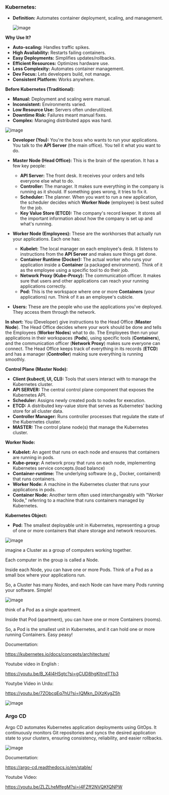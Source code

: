 ### **Kubernetes:**

* **Definition:** Automates container deployment, scaling, and management.

  ![image](https://github.com/user-attachments/assets/362a8f03-ed56-4598-afc4-46dd97eed567)

  


**Why Use It?**

* **Auto-scaling:** Handles traffic spikes.
* **High Availability:** Restarts failing containers.
* **Easy Deployments:** Simplifies updates/rollbacks.
* **Efficient Resources:** Optimizes hardware use.
* **Less Complexity:** Automates container management.
* **Dev Focus:** Lets developers build, not manage.
* **Consistent Platform:** Works anywhere.

**Before Kubernetes (Traditional):**

* **Manual:** Deployment and scaling were manual.
* **Inconsistent:** Environments varied.
* **Low Resource Use:** Servers often underutilized.
* **Downtime Risk:** Failures meant manual fixes.
* **Complex:** Managing distributed apps was hard.
  



![image](https://github.com/user-attachments/assets/06001415-96b2-4b0c-a704-1e0d6c7cd431)




* **Developer (You):** You're the boss who wants to run your applications. You talk to the **API Server** (the main office). You tell it what you want to do.

* **Master Node (Head Office):** This is the brain of the operation. It has a few key people:
    * **API Server:** The front desk. It receives your orders and tells everyone else what to do.
    * **Controller:** The manager. It makes sure everything in the company is running as it should. If something goes wrong, it tries to fix it.
    * **Scheduler:** The planner. When you want to run a new application, the scheduler decides which **Worker Node** (employee) is best suited for the job.
    * **Key Value Store (ETCD):** The company's record keeper. It stores all the important information about how the company is set up and what's running.

* **Worker Node (Employees):** These are the workhorses that actually run your applications. Each one has:
    * **Kubelet:** The local manager on each employee's desk. It listens to instructions from the **API Server** and makes sure things get done.
    * **Container Runtime (Docker):** The actual worker who runs your application inside a **Container** (a packaged environment). Think of it as the employee using a specific tool to do their job.
    * **Network Proxy (Kube-Proxy):** The communication officer. It makes sure that users and other applications can reach your running applications correctly.
    * **Pod:** This is the workspace where one or more **Containers** (your applications) run. Think of it as an employee's cubicle.

* **Users:** These are the people who use the applications you've deployed. They access them through the network.

**In short:** You (Developer) give instructions to the Head Office (**Master Node**). The Head Office decides where your work should be done and tells the Employees (**Worker Nodes**) what to do. The Employees then run your applications in their workspaces (**Pods**), using specific tools (**Containers**), and the communication officer (**Network Proxy**) makes sure everyone can connect. The Head Office keeps track of everything in its records (**ETCD**) and has a manager (**Controller**) making sure everything is running smoothly.



**Control Plane (Master Node):**

* **Client (kubectl, UI, CLI):** Tools that users interact with to manage the Kubernetes cluster.
* **API SERVER:** The central control plane component that exposes the Kubernetes API.
* **Scheduler:** Assigns newly created pods to nodes for execution.
* **ETCD:** A distributed key-value store that serves as Kubernetes' backing store for all cluster data.
* **Controller Manager:** Runs controller processes that regulate the state of the Kubernetes cluster.
* **MASTER:** The control plane node(s) that manage the Kubernetes cluster.

**Worker Node:**

* **Kubelet:** An agent that runs on each node and ensures that containers are running in pods.
* **Kube-proxy:** A network proxy that runs on each node, implementing Kubernetes service concepts.(load balance)
* **Container-runtime:** The underlying software (e.g., Docker, containerd) that runs containers.
* **Worker Node:** A machine in the Kubernetes cluster that runs your applications in pods.
* **Container Node:** Another term often used interchangeably with "Worker Node," referring to a machine that runs containers managed by Kubernetes.

**Kubernetes Object:**

* **Pod:** The smallest deployable unit in Kubernetes, representing a group of one or more containers that share storage and network resources.


![image](https://github.com/user-attachments/assets/d9754968-ef6e-4f3a-a202-1238c8663c65)

imagine a Cluster as a group of computers working together.

Each computer in the group is called a Node.

Inside each Node, you can have one or more Pods. Think of a Pod as a small box where your applications run.

So, a Cluster has many Nodes, and each Node can have many Pods running your software. Simple!


![image](https://github.com/user-attachments/assets/484331a1-7e68-4461-970a-bc0624090627)

 think of a Pod as a single apartment.

Inside that Pod (apartment), you can have one or more Containers (rooms).

So, a Pod is the smallest unit in Kubernetes, and it can hold one or more running Containers. Easy peasy!




Documentation:

https://kubernetes.io/docs/concepts/architecture/

Youtube video in English :

https://youtu.be/B_X4l4HSgtc?si=gCUD8hgKItndTTb3


Youtybe Video in Urdu:

https://youtu.be/7ZObcqEq7hU?si=IQMkn_DiXzKygZ5h

![image](https://github.com/user-attachments/assets/809e305e-c342-496a-bd79-e1d6d60c2e85)


### Argo CD

Argo CD automates Kubernetes application deployments using GitOps. It continuously monitors Git repositories and syncs the desired application state to your clusters, ensuring consistency, reliability, and easier rollbacks.

![image](https://github.com/user-attachments/assets/b1f6d1df-a58e-4078-b29d-132b46c162db)


Documentation:

https://argo-cd.readthedocs.io/en/stable/

Youtube Video:

https://youtu.be/ZLZLheMfegM?si=i4FZff2NVQKfQNPW

